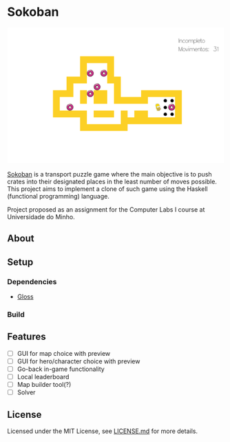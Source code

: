 # Sokoban
![Screenshot](/assets/game_screenshot.png)

[Sokoban](https://sokoban.info/) is a transport puzzle game where the main objective is to push crates into their designated places in the least number of moves
possible. This project aims to implement a clone of such game using the Haskell (functional programming) language.

Project proposed as an assignment for the Computer Labs I course at Universidade do Minho. 

## About

## Setup
### Dependencies
- [Gloss](https://hackage.haskell.org/package/gloss-1.10.2.5/docs/Graphics-Gloss.html)

### Build

## Features
- [ ] GUI for map choice with preview
- [ ] GUI for hero/character choice with preview
- [ ] Go-back in-game functionality 
- [ ] Local leaderboard
- [ ] Map builder tool(?)
- [ ] Solver

## License
Licensed under the MIT License, see [LICENSE.md](License.md) for more details.
